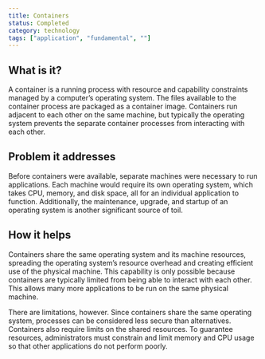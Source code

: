 ```yaml
---
title: Containers
status: Completed
category: technology
tags: ["application", "fundamental", ""]
---
```


## What is it?

A container is a running process with resource and capability constraints managed by a computer’s operating system. 
The files available to the container process are packaged as a container image. 
Containers run adjacent to each other on the same machine, 
but typically the operating system prevents the separate container processes from interacting with each other.

## Problem it addresses

Before containers were available, separate machines were necessary to run applications. 
Each machine would require its own operating system, which takes CPU, memory, and disk space, 
all for an individual application to function. 
Additionally, the maintenance, upgrade, and startup of an operating system is another significant source of toil. 

## How it helps

Containers share the same operating system and its machine resources, 
spreading the operating system’s resource overhead and creating efficient use of the physical machine. 
This capability is only possible because containers are typically limited from being able to interact with each other. 
This allows many more applications to be run on the same physical machine.

There are limitations, however. 
Since containers share the same operating system, processes can be considered less secure than alternatives. 
Containers also require limits on the shared resources. 
To guarantee resources, administrators must constrain and limit memory and CPU usage so that other applications do not perform poorly.
